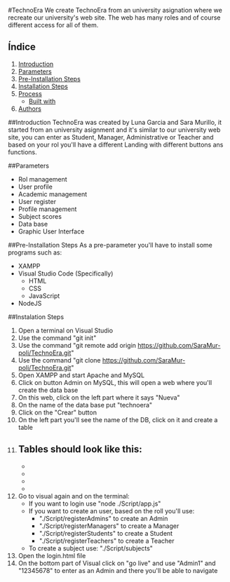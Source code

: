 #TechnoEra
We create TechnoEra from an university asignation where we recreate our university's web site. The web has many roles and of course different access for all of them.

## Índice
1. [Introduction](#Introduction)
2. [Parameters](#Parameters)
3. [Pre-Installation Steps](#Pre-Installation-steps)
4. [Installation Steps](#Instalation-steps)
5. [Process](#Process)
   - [Built with](#Building)
6. [Authors](#Autors)

##Introduction
TechnoEra was created by Luna Garcia and Sara Murillo, it started from an university asignment and it's similar to our university web site, you can enter as Student, Manager, Administrative or Teacher and based on your rol you'll have a different Landing with different buttons ans functions.

##Parameters
- Rol management
- User profile
- Academic management
- User register
- Profile management
- Subject scores
- Data base
- Graphic User Interface

##Pre-Installation Steps
As a pre-parameter you'll have to install some programs such as:
   - XAMPP
   - Visual Studio Code (Specifically)
     - HTML
     - CSS
     - JavaScript
   - NodeJS

##Instalation Steps
1. Open a terminal on Visual Studio
2. Use the command "git init"
3. Use the command "git remote add origin https://github.com/SaraMur-poli/TechnoEra.git"
4. Use the command "git clone https://github.com/SaraMur-poli/TechnoEra.git"
5. Open XAMPP and start Apache and MySQL 
6. Click on button Admin on MySQL, this will open a web where you'll create the data base
7. On this web, click on the left part where it says "Nueva"
8. On the name of the data base put "technoera"
9. Click on the "Crear" button
10. On the left part you'll see the name of the DB, click on it and create a table
11. Tables should look like this:
    -
    -
    -
    -
    -
12. Go to visual again and on the terminal:
    - If you want to login use "node ./Script/app.js"
    - If you want to create an user, based on the roll you'll use:
       - "./Script/registerAdmins" to create an Admin
       - "./Script/registerManagers" to create a Manager
       - "./Script/registerStudents" to create a Student
       - "./Script/registerTeachers" to create a Teacher
    - To create a subject use: "./Script/subjects"
13. Open the login.html file
14. On the bottom part of Visual click on "go live" and use "Admin1" and "12345678" to enter as an Admin and there you'll be able to navigate
